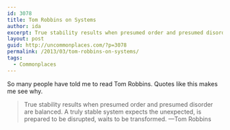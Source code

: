 ```yaml
---
id: 3078
title: Tom Robbins on Systems
author: ida
excerpt: True stability results when presumed order and presumed disorder are balanced. A truly stable system expects the unexpected, is prepared to be disrupted, waits to be transformed. —Tom Robbins
layout: post
guid: http://uncommonplaces.com/?p=3078
permalink: /2013/03/tom-robbins-on-systems/
tags:
  - Commonplaces
---
```

So many people have told me to read Tom Robbins. Quotes like this makes me see why.

> True stability results when presumed order and presumed disorder are balanced. A truly stable system expects the unexpected, is prepared to be disrupted, waits to be transformed. —Tom Robbins